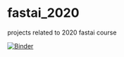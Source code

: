 # fastai_2020
projects related to 2020 fastai course

[![Binder](https://mybinder.org/badge_logo.svg)](https://mybinder.org/v2/gh/whitakk/fastai_2020/master?urlpath=%2Fvoila%2Frender%2Fnbs%2F02_bear_in_production.ipynb)